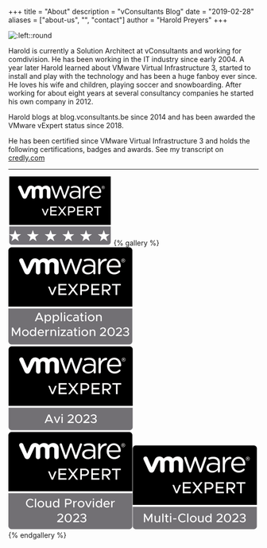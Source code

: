 +++
title = "About"
description = "vConsultants Blog"
date = "2019-02-28"
aliases = ["about-us", "", "contact"]
author = "Harold Preyers"
+++


![:left::round](https://en.gravatar.com/userimage/24535676/9f7eef200a6a333f99268ce98cc7d65b.jpeg?size=128)

Harold is currently a Solution Architect at vConsultants and working for comdivision. He has been working in the IT industry since early 2004. A year later Harold learned about VMware Virtual Infrastructure 3, started to install and play with the technology and has been a huge fanboy ever since. He loves his wife and children, playing soccer and snowboarding. After working for about eight years at several consultancy companies he started his own company in 2012.

Harold blogs at blog.vconsultants.be since 2014 and has been awarded the VMware vExpert status since 2018.

He has been certified since VMware Virtual Infrastructure 3 and holds the following certifications, badges and awards. See my transcript on [credly.com](https://www.credly.com/users/hpreyers/badges)



---



![](/images/vexpert-badge-stars-small.png)
{% gallery %}
![](/images/vexpert-application-modernization-2023-badge-small.png) ![](/images/vexpert-avi-2023-badge-small.png)
![](/images/vexpert-cloud-provider-2023-badge-small.png)![](/images/vexpert-multi-cloud-2023-badge-small.png)
{% endgallery %}